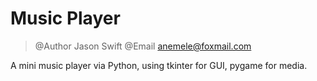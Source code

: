 # Music Player

> @Author Jason Swift
> @Email anemele@foxmail.com

A mini music player via Python, using tkinter for GUI, pygame for media.
